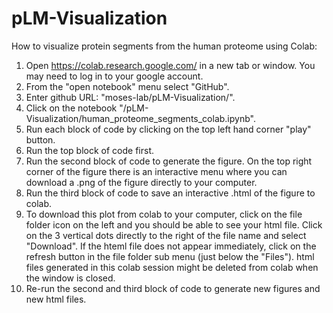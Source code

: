 # pLM-Visualization


How to visualize protein segments from the human proteome using Colab:

1. Open https://colab.research.google.com/ in a new tab or window. You may need to log in to your google account.
2. From the "open notebook" menu select "GitHub".
3. Enter github URL: "moses-lab/pLM-Visualization/".
4. Click on the notebook "/pLM-Visualization/human_proteome_segments_colab.ipynb".
5. Run each block of code by clicking on the top left hand corner "play" button.
6. Run the top block of code first.
7. Run the second block of code to generate the figure. On the top right corner of the figure there is an interactive menu where you can download a .png of the figure directly to your computer.
8. Run the third block of code to save an interactive .html of the figure to colab.
9. To download this plot from colab to your computer, click on the file folder icon on the left and you should be able to see your html file. Click on the 3 vertical dots directly to the right of the file name and select "Download". If the hteml file does not appear immediately, click on the refresh button in the file folder sub menu (just below the "Files"). html files generated in this colab session might be deleted from colab when the window is closed.
10. Re-run the second and third block of code to generate new figures and new html files.

